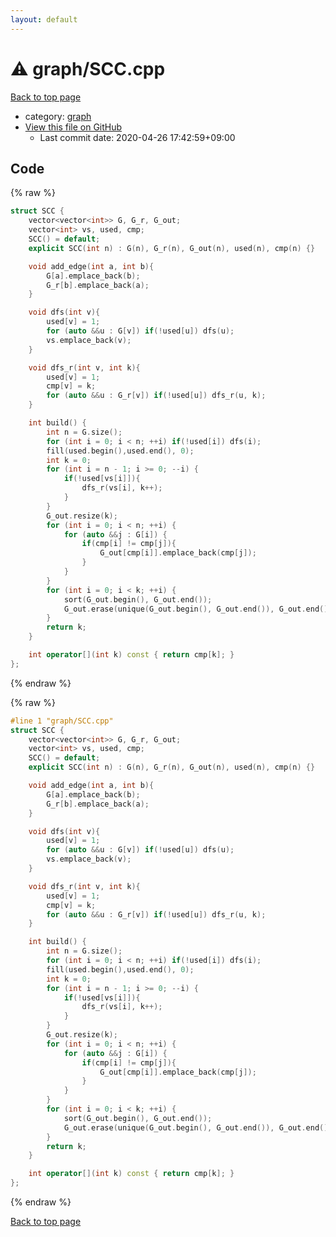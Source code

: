 ```yaml
---
layout: default
---
```


<!-- mathjax config similar to math.stackexchange -->
<script type="text/javascript" async
  src="https://cdnjs.cloudflare.com/ajax/libs/mathjax/2.7.5/MathJax.js?config=TeX-MML-AM_CHTML">
</script>
<script type="text/x-mathjax-config">
  MathJax.Hub.Config({
    TeX: { equationNumbers: { autoNumber: "AMS" }},
    tex2jax: {
      inlineMath: [ ['$','$'] ],
      processEscapes: true
    },
    "HTML-CSS": { matchFontHeight: false },
    displayAlign: "left",
    displayIndent: "2em"
  });
</script>

<script type="text/javascript" src="https://cdnjs.cloudflare.com/ajax/libs/jquery/3.4.1/jquery.min.js"></script>
<script src="https://cdn.jsdelivr.net/npm/jquery-balloon-js@1.1.2/jquery.balloon.min.js" integrity="sha256-ZEYs9VrgAeNuPvs15E39OsyOJaIkXEEt10fzxJ20+2I=" crossorigin="anonymous"></script>
<script type="text/javascript" src="../../assets/js/copy-button.js"></script>
<link rel="stylesheet" href="../../assets/css/copy-button.css" />


# :warning: graph/SCC.cpp

<a href="../../index.html">Back to top page</a>

* category: <a href="../../index.html#f8b0b924ebd7046dbfa85a856e4682c8">graph</a>
* <a href="{{ site.github.repository_url }}/blob/master/graph/SCC.cpp">View this file on GitHub</a>
    - Last commit date: 2020-04-26 17:42:59+09:00




## Code

<a id="unbundled"></a>
{% raw %}
```cpp
struct SCC {
    vector<vector<int>> G, G_r, G_out;
    vector<int> vs, used, cmp;
    SCC() = default;
    explicit SCC(int n) : G(n), G_r(n), G_out(n), used(n), cmp(n) {}

    void add_edge(int a, int b){
        G[a].emplace_back(b);
        G_r[b].emplace_back(a);
    }

    void dfs(int v){
        used[v] = 1;
        for (auto &&u : G[v]) if(!used[u]) dfs(u);
        vs.emplace_back(v);
    }

    void dfs_r(int v, int k){
        used[v] = 1;
        cmp[v] = k;
        for (auto &&u : G_r[v]) if(!used[u]) dfs_r(u, k);
    }

    int build() {
        int n = G.size();
        for (int i = 0; i < n; ++i) if(!used[i]) dfs(i);
        fill(used.begin(),used.end(), 0);
        int k = 0;
        for (int i = n - 1; i >= 0; --i) {
            if(!used[vs[i]]){
                dfs_r(vs[i], k++);
            }
        }
        G_out.resize(k);
        for (int i = 0; i < n; ++i) {
            for (auto &&j : G[i]) {
                if(cmp[i] != cmp[j]){
                    G_out[cmp[i]].emplace_back(cmp[j]);
                }
            }
        }
        for (int i = 0; i < k; ++i) {
            sort(G_out.begin(), G_out.end());
            G_out.erase(unique(G_out.begin(), G_out.end()), G_out.end());
        }
        return k;
    }

    int operator[](int k) const { return cmp[k]; }
};

```
{% endraw %}

<a id="bundled"></a>
{% raw %}
```cpp
#line 1 "graph/SCC.cpp"
struct SCC {
    vector<vector<int>> G, G_r, G_out;
    vector<int> vs, used, cmp;
    SCC() = default;
    explicit SCC(int n) : G(n), G_r(n), G_out(n), used(n), cmp(n) {}

    void add_edge(int a, int b){
        G[a].emplace_back(b);
        G_r[b].emplace_back(a);
    }

    void dfs(int v){
        used[v] = 1;
        for (auto &&u : G[v]) if(!used[u]) dfs(u);
        vs.emplace_back(v);
    }

    void dfs_r(int v, int k){
        used[v] = 1;
        cmp[v] = k;
        for (auto &&u : G_r[v]) if(!used[u]) dfs_r(u, k);
    }

    int build() {
        int n = G.size();
        for (int i = 0; i < n; ++i) if(!used[i]) dfs(i);
        fill(used.begin(),used.end(), 0);
        int k = 0;
        for (int i = n - 1; i >= 0; --i) {
            if(!used[vs[i]]){
                dfs_r(vs[i], k++);
            }
        }
        G_out.resize(k);
        for (int i = 0; i < n; ++i) {
            for (auto &&j : G[i]) {
                if(cmp[i] != cmp[j]){
                    G_out[cmp[i]].emplace_back(cmp[j]);
                }
            }
        }
        for (int i = 0; i < k; ++i) {
            sort(G_out.begin(), G_out.end());
            G_out.erase(unique(G_out.begin(), G_out.end()), G_out.end());
        }
        return k;
    }

    int operator[](int k) const { return cmp[k]; }
};

```
{% endraw %}

<a href="../../index.html">Back to top page</a>

